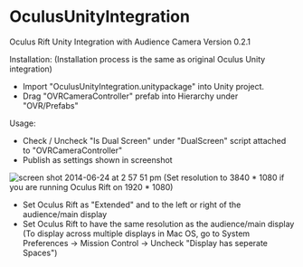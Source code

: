 OculusUnityIntegration
======================

Oculus Rift Unity Integration with Audience Camera
Version 0.2.1

Installation: (Installation process is the same as original Oculus Unity integration)
 - Import "OculusUnityIntegration.unitypackage" into Unity project.
 - Drag "OVRCameraController" prefab into Hierarchy under "OVR/Prefabs"

Usage:
- Check / Uncheck "Is Dual Screen" under "DualScreen" script attached to "OVRCameraController"
- Publish as settings shown in screenshot

![screen shot 2014-06-24 at 2 57 51 pm](https://cloud.githubusercontent.com/assets/3334163/3380278/1ef82bfc-fc02-11e3-89dd-2f7731f1c19b.png)
(Set resolution to 3840 * 1080 if you are running Oculus Rift on 1920 * 1080)

- Set Oculus Rift as "Extended" and to the left or right of the audience/main display
- Set Oculus Rift to have the same resolution as the audience/main display
(To display across multiple displays in Mac OS, go to System Preferences -> Mission Control -> Uncheck "Display has seperate Spaces") 

